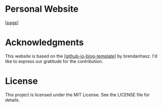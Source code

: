 # Personal Website
[[page](https://suyamat.github.io)]

# Acknowledgments
This website is based on the [[github-io-blog-template](https://github.com/brendanhasz/github-io-blog-template)] by brendanhasz. I'd like to express our gratitude for the contribution.

# License
This project is licensed under the MIT License. See the LICENSE file for details.
